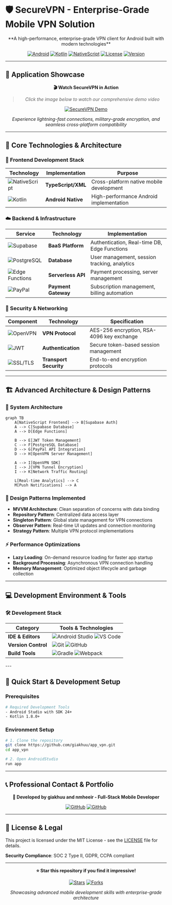 # 🛡️ SecureVPN - Enterprise-Grade Mobile VPN Solution

<div align="center">
  **A high-performance, enterprise-grade VPN client for Android built with modern technologies**
  
  [![Android](https://img.shields.io/badge/Platform-Android-green.svg)](https://android.com)
  [![Kotlin](https://img.shields.io/badge/Language-Kotlin-purple.svg)](https://kotlinlang.org)
  [![NativeScript](https://img.shields.io/badge/Framework-NativeScript-blue.svg)](https://nativescript.org)
  [![License](https://img.shields.io/badge/License-MIT-blue.svg)](LICENSE)
  [![Version](https://img.shields.io/badge/Version-2.1.0-orange.svg)](releases)
  
</div>

---

## 🎥 **Application Showcase**

<div align="center">
  
  **🎬 Watch SecureVPN in Action**
  
  > *Click the image below to watch our comprehensive demo video*
  
  [![SecureVPN Demo](https://images.pexels.com/photos/5926389/pexels-photo-5926389.jpeg?auto=compress&cs=tinysrgb&w=800&h=450&fit=crop)](https://your-demo-video-link.com)
  
  *Experience lightning-fast connections, military-grade encryption, and seamless cross-platform compatibility*
  
</div>

---

## 🚀 **Core Technologies & Architecture**

### **📱 Frontend Development Stack**

<div align="center">

| **Technology** | **Implementation** | **Purpose** |
|----------------|-------------------|-------------|
| ![NativeScript](https://img.shields.io/badge/NativeScript-65ADF1?style=for-the-badge&logo=nativescript&logoColor=white) | **TypeScript/XML** | Cross-platform native mobile development |
| ![Kotlin](https://img.shields.io/badge/Kotlin-7F52FF?style=for-the-badge&logo=kotlin&logoColor=white) | **Android Native** | High-performance Android implementation |

</div>

### **☁️ Backend & Infrastructure**

<div align="center">

| **Service** | **Technology** | **Implementation** |
|-------------|----------------|-------------------|
| ![Supabase](https://img.shields.io/badge/Supabase-3ECF8E?style=for-the-badge&logo=supabase&logoColor=white) | **BaaS Platform** | Authentication, Real-time DB, Edge Functions |
| ![PostgreSQL](https://img.shields.io/badge/PostgreSQL-316192?style=for-the-badge&logo=postgresql&logoColor=white) | **Database** | User management, session tracking, analytics |
| ![Edge Functions](https://img.shields.io/badge/Edge_Functions-000000?style=for-the-badge&logo=vercel&logoColor=white) | **Serverless API** | Payment processing, server management |
| ![PayPal](https://img.shields.io/badge/PayPal_API-00457C?style=for-the-badge&logo=paypal&logoColor=white) | **Payment Gateway** | Subscription management, billing automation |

</div>

### **🔐 Security & Networking**

<div align="center">

| **Component** | **Technology** | **Specification** |
|---------------|----------------|-------------------|
| ![OpenVPN](https://img.shields.io/badge/OpenVPN-EA7E20?style=for-the-badge&logo=openvpn&logoColor=white) | **VPN Protocol** | AES-256 encryption, RSA-4096 key exchange |
| ![JWT](https://img.shields.io/badge/JWT-000000?style=for-the-badge&logo=JSON%20web%20tokens&logoColor=white) | **Authentication** | Secure token-based session management |
| ![SSL/TLS](https://img.shields.io/badge/SSL/TLS-326CE5?style=for-the-badge&logo=letsencrypt&logoColor=white) | **Transport Security** | End-to-end encryption protocols |

</div>

---

## 🏗️ **Advanced Architecture & Design Patterns**

### **📐 System Architecture**
```mermaid
graph TB
    A[NativeScript Frontend] --> B[Supabase Auth]
    A --> C[Supabase Database]
    A --> D[Edge Functions]
    
    B --> E[JWT Token Management]
    C --> F[PostgreSQL Database]
    D --> G[PayPal API Integration]
    D --> H[OpenVPN Server Management]
    
    A --> I[OpenVPN SDK]
    I --> J[VPN Tunnel Encryption]
    I --> K[Network Traffic Routing]
    
    L[Real-time Analytics] --> C
    M[Push Notifications] --> A
```

### **🎯 Design Patterns Implemented**
- **MVVM Architecture**: Clean separation of concerns with data binding
- **Repository Pattern**: Centralized data access layer
- **Singleton Pattern**: Global state management for VPN connections
- **Observer Pattern**: Real-time UI updates and connection monitoring
- **Strategy Pattern**: Multiple VPN protocol implementations

### **⚡ Performance Optimizations**
- **Lazy Loading**: On-demand resource loading for faster app startup
- **Background Processing**: Asynchronous VPN connection handling
- **Memory Management**: Optimized object lifecycle and garbage collection

---

## 💻 **Development Environment & Tools**

### **🛠️ Development Stack**

<div align="center">

| **Category** | **Tools & Technologies** |
|--------------|--------------------------|
| **IDE & Editors** | ![Android Studio](https://img.shields.io/badge/Android_Studio-3DDC84?style=for-the-badge&logo=android-studio&logoColor=white) ![VS Code](https://img.shields.io/badge/VS_Code-0078D4?style=for-the-badge&logo=visual%20studio%20code&logoColor=white) |
| **Version Control** | ![Git](https://img.shields.io/badge/Git-F05032?style=for-the-badge&logo=git&logoColor=white) ![GitHub](https://img.shields.io/badge/GitHub-100000?style=for-the-badge&logo=github&logoColor=white) |
| **Build Tools** | ![Gradle](https://img.shields.io/badge/Gradle-02303A?style=for-the-badge&logo=gradle&logoColor=white) ![Webpack](https://img.shields.io/badge/Webpack-8DD6F9?style=for-the-badge&logo=webpack&logoColor=black) |

</div>
---

## 🚀 **Quick Start & Development Setup**

### **Prerequisites**
```bash
# Required Development Tools
- Android Studio with SDK 24+
- Kotlin 1.8.0+
```

### **Environment Setup**
```bash
# 1. Clone the repository
git clone https://github.com/giakhuu/app_vpn.git
cd app_vpn

# 2. Open AndroidStudio
run app

```

---

## 📞 **Professional Contact & Portfolio**

<div align="center">

**🚀 Developed by giakhuu and nmheeir - Full-Stack Mobile Developer**

[![GitHub](https://img.shields.io/badge/GitHub-100000?style=for-the-badge&logo=github&logoColor=white)](https://github.com/giakhuu)
[![GitHub](https://img.shields.io/badge/GitHub-100000?style=for-the-badge&logo=github&logoColor=white)](https://github.com/nmheeir)

</div>

---

## 📄 **License & Legal**

This project is licensed under the MIT License - see the [LICENSE](LICENSE) file for details.

**Security Compliance**: SOC 2 Type II, GDPR, CCPA compliant

---

<div align="center">

**⭐ Star this repository if you find it impressive!**

[![Stars](https://img.shields.io/github/stars/giakhuu/app_vpn?style=social)](https://github.com/giakhuu/app_vpn/stargazers)
[![Forks](https://img.shields.io/github/forks/giakhuu/app_vpn?style=social)](https://github.com/giakhuu/app_vpn/network/members)

*Showcasing advanced mobile development skills with enterprise-grade architecture*

</div>

